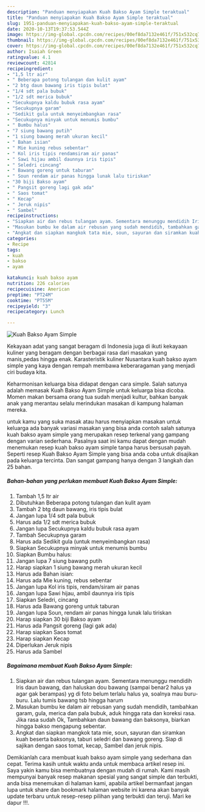 ```yaml
---
description: "Panduan menyiapakan Kuah Bakso Ayam Simple teraktual"
title: "Panduan menyiapakan Kuah Bakso Ayam Simple teraktual"
slug: 1951-panduan-menyiapakan-kuah-bakso-ayam-simple-teraktual
date: 2020-10-13T19:37:53.544Z
image: https://img-global.cpcdn.com/recipes/00ef8da7132e461f/751x532cq70/kuah-bakso-ayam-simple-foto-resep-utama.jpg
thumbnail: https://img-global.cpcdn.com/recipes/00ef8da7132e461f/751x532cq70/kuah-bakso-ayam-simple-foto-resep-utama.jpg
cover: https://img-global.cpcdn.com/recipes/00ef8da7132e461f/751x532cq70/kuah-bakso-ayam-simple-foto-resep-utama.jpg
author: Isaiah Green
ratingvalue: 4.1
reviewcount: 42814
recipeingredient:
- "1,5 ltr air"
- " Beberapa potong tulangan dan kulit ayam"
- "2 btg daun bawang iris tipis bulat"
- "1/4 sdt pala bubuk"
- "1/2 sdt merica bubuk"
- "Secukupnya kaldu bubuk rasa ayam"
- "Secukupnya garam"
- "Sedikit gula untuk menyeimbangkan rasa"
- "Secukupnya minyak untuk menumis bumbu"
- " Bumbu halus"
- "7 siung bawang putih"
- "1 siung bawang merah ukuran kecil"
- " Bahan isian"
- " Mie kuning rebus sebentar"
- " Kol iris tipis rendamsiram air panas"
- " Sawi hijau ambil daunnya iris tipis"
- " Seledri cincang"
- " Bawang goreng untuk taburan"
- " Soun rendam air panas hingga lunak lalu tiriskan"
- "30 biji Bakso ayam"
- " Pangsit goreng lagi gak ada"
- " Saos tomat"
- " Kecap"
- " Jeruk nipis"
- " Sambel"
recipeinstructions:
- "Siapkan air dan rebus tulangan ayam. Sementara menunggu mendidih Iris daun bawang, dan haluskan dou bawang (sampai benar2 halus ya agar gak berampas) yg di foto belum terlalu halus ya, soalnya mau buru-buru. Lalu tumis bawang tsb hingga harum"
- "Masukan bumbu ke dalam air rebusan yang sudah mendidih, tambahkan garam, gula, merica dan pala bubuk, aduk hingga rata dan koreksi rasa. Jika rasa sudah Ok, Tambahkan daun bawang dan baksonya, biarkan hingga bakso mengapung sebentar."
- "Angkat dan siapkan mangkok tata mie, soun, sayuran dan siramkan kuah beserta baksonya, taburi seledri dan bawang goreng. Siap di sajikan dengan saos tomat, kecap, Sambel dan jeruk nipis."
categories:
- Recipe
tags:
- kuah
- bakso
- ayam

katakunci: kuah bakso ayam 
nutrition: 226 calories
recipecuisine: American
preptime: "PT24M"
cooktime: "PT55M"
recipeyield: "3"
recipecategory: Lunch

---
```



![Kuah Bakso Ayam Simple](https://img-global.cpcdn.com/recipes/00ef8da7132e461f/751x532cq70/kuah-bakso-ayam-simple-foto-resep-utama.jpg)

Kekayaan adat yang sangat beragam di Indonesia juga di ikuti kekayaan kuliner yang beragam dengan berbagai rasa dari masakan yang manis,pedas hingga enak. Karasteristik kuliner Nusantara kuah bakso ayam simple yang kaya dengan rempah membawa keberaragaman yang menjadi ciri budaya kita.


Keharmonisan keluarga bisa didapat dengan cara simple. Salah satunya adalah memasak Kuah Bakso Ayam Simple untuk keluarga bisa dicoba. Momen makan bersama orang tua sudah menjadi kultur, bahkan banyak anak yang merantau selalu merindukan masakan di kampung halaman mereka.



untuk kamu yang suka masak atau harus menyiapkan masakan untuk keluarga ada banyak variasi masakan yang bisa anda contoh salah satunya kuah bakso ayam simple yang merupakan resep terkenal yang gampang dengan varian sederhana. Pasalnya saat ini kamu dapat dengan mudah menemukan resep kuah bakso ayam simple tanpa harus bersusah payah.
Seperti resep Kuah Bakso Ayam Simple yang bisa anda coba untuk disajikan pada keluarga tercinta. Dan sangat gampang hanya dengan 3 langkah dan 25 bahan.


<!--inarticleads1-->

##### Bahan-bahan yang perlukan membuat Kuah Bakso Ayam Simple:

1. Tambah 1,5 ltr air
1. Dibutuhkan  Beberapa potong tulangan dan kulit ayam
1. Tambah 2 btg daun bawang, iris tipis bulat
1. Jangan lupa 1/4 sdt pala bubuk
1. Harus ada 1/2 sdt merica bubuk
1. Jangan lupa Secukupnya kaldu bubuk rasa ayam
1. Tambah Secukupnya garam
1. Harus ada Sedikit gula (untuk menyeimbangkan rasa)
1. Siapkan Secukupnya minyak untuk menumis bumbu
1. Siapkan  Bumbu halus:
1. Jangan lupa 7 siung bawang putih
1. Harap siapkan 1 siung bawang merah ukuran kecil
1. Harus ada  Bahan isian:
1. Harus ada  Mie kuning, rebus sebentar
1. Jangan lupa  Kol iris tipis, rendam/siram air panas
1. Jangan lupa  Sawi hijau, ambil daunnya iris tipis
1. Siapkan  Seledri, cincang
1. Harus ada  Bawang goreng untuk taburan
1. Jangan lupa  Soun, rendam air panas hingga lunak lalu tiriskan
1. Harap siapkan 30 biji Bakso ayam
1. Harus ada  Pangsit goreng (lagi gak ada)
1. Harap siapkan  Saos tomat
1. Harap siapkan  Kecap
1. Diperlukan  Jeruk nipis
1. Harus ada  Sambel




<!--inarticleads2-->

##### Bagaimana membuat  Kuah Bakso Ayam Simple:

1. Siapkan air dan rebus tulangan ayam. Sementara menunggu mendidih Iris daun bawang, dan haluskan dou bawang (sampai benar2 halus ya agar gak berampas) yg di foto belum terlalu halus ya, soalnya mau buru-buru. Lalu tumis bawang tsb hingga harum
1. Masukan bumbu ke dalam air rebusan yang sudah mendidih, tambahkan garam, gula, merica dan pala bubuk, aduk hingga rata dan koreksi rasa. Jika rasa sudah Ok, Tambahkan daun bawang dan baksonya, biarkan hingga bakso mengapung sebentar.
1. Angkat dan siapkan mangkok tata mie, soun, sayuran dan siramkan kuah beserta baksonya, taburi seledri dan bawang goreng. Siap di sajikan dengan saos tomat, kecap, Sambel dan jeruk nipis.




Demikianlah cara membuat kuah bakso ayam simple yang sederhana dan cepat. Terima kasih untuk waktu anda untuk membaca artikel resep ini. Saya yakin kamu bisa membuatnya dengan mudah di rumah. Kami masih mempunyai banyak resep makanan spesial yang sangat simple dan terbukti, anda bisa menemukan di halaman kami, apabila artikel bermanfaat jangan lupa untuk share dan bookmark halaman website ini karena akan banyak update terbaru untuk resep-resep pilihan yang terbukti dan teruji. Mari ke dapur !!!. 
